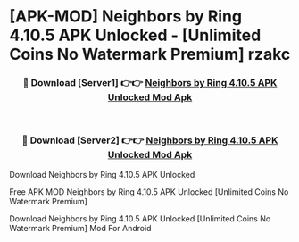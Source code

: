 # [APK-MOD] Neighbors by Ring 4.10.5 APK Unlocked - [Unlimited Coins No Watermark Premium] rzakc



<div align="center">
<h3>🔴 Download [Server1] 👉👉 <a href="https://momento.my/?title=Neighbors_by_Ring_4.10.5_APK_Unlocked">Neighbors by Ring 4.10.5 APK Unlocked Mod Apk</a></h3><br>

<h3>🔴 Download [Server2] 👉👉 <a href="https://momento.my/?title=Neighbors_by_Ring_4.10.5_APK_Unlocked">Neighbors by Ring 4.10.5 APK Unlocked Mod Apk</a></h3>
</div>



Download Neighbors by Ring 4.10.5 APK Unlocked 

Free APK MOD Neighbors by Ring 4.10.5 APK Unlocked [Unlimited Coins No Watermark Premium]

Download Neighbors by Ring 4.10.5 APK Unlocked [Unlimited Coins No Watermark Premium] Mod For Android
